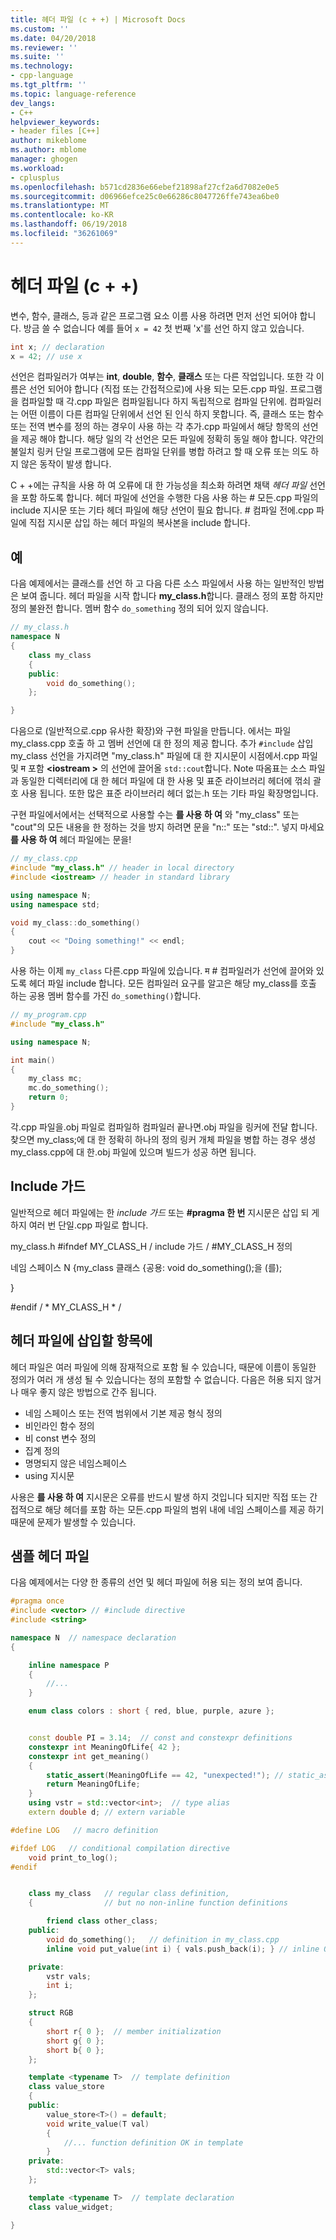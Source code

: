 ```yaml
---
title: 헤더 파일 (c + +) | Microsoft Docs
ms.custom: ''
ms.date: 04/20/2018
ms.reviewer: ''
ms.suite: ''
ms.technology:
- cpp-language
ms.tgt_pltfrm: ''
ms.topic: language-reference
dev_langs:
- C++
helpviewer_keywords:
- header files [C++]
author: mikeblome
ms.author: mblome
manager: ghogen
ms.workload:
- cplusplus
ms.openlocfilehash: b571cd2836e66ebef21898af27cf2a6d7082e0e5
ms.sourcegitcommit: d06966efce25c0e66286c8047726ffe743ea6be0
ms.translationtype: MT
ms.contentlocale: ko-KR
ms.lasthandoff: 06/19/2018
ms.locfileid: "36261069"
---
```

# <a name="header-files-c"></a>헤더 파일 (c + +)

변수, 함수, 클래스, 등과 같은 프로그램 요소 이름 사용 하려면 먼저 선언 되어야 합니다. 방금 쓸 수 없습니다 예를 들어 `x = 42` 첫 번째 'x'를 선언 하지 않고 있습니다. 

```cpp
int x; // declaration
x = 42; // use x
```

 선언은 컴파일러가 여부는 **int**, **double**, **함수**, **클래스** 또는 다른 작업입니다.  또한 각 이름은 선언 되어야 합니다 (직접 또는 간접적으로)에 사용 되는 모든.cpp 파일. 프로그램을 컴파일할 때 각.cpp 파일은 컴파일됩니다 하지 독립적으로 컴파일 단위에. 컴파일러는 어떤 이름이 다른 컴파일 단위에서 선언 된 인식 하지 못합니다. 즉, 클래스 또는 함수 또는 전역 변수를 정의 하는 경우이 사용 하는 각 추가.cpp 파일에서 해당 항목의 선언을 제공 해야 합니다. 해당 일의 각 선언은 모든 파일에 정확히 동일 해야 합니다. 약간의 불일치 링커 단일 프로그램에 모든 컴파일 단위를 병합 하려고 할 때 오류 또는 의도 하지 않은 동작이 발생 합니다.

C + +에는 규칙을 사용 하 여 오류에 대 한 가능성을 최소화 하려면 채택 *헤더 파일* 선언을 포함 하도록 합니다. 헤더 파일에 선언을 수행한 다음 사용 하는 # 모든.cpp 파일의 include 지시문 또는 기타 헤더 파일에 해당 선언이 필요 합니다. # 컴파일 전에.cpp 파일에 직접 지시문 삽입 하는 헤더 파일의 복사본을 include 합니다. 

## <a name="example"></a>예

다음 예제에서는 클래스를 선언 하 고 다음 다른 소스 파일에서 사용 하는 일반적인 방법은 보여 줍니다. 헤더 파일을 시작 합니다 **my_class.h**합니다. 클래스 정의 포함 하지만 정의 불완전 합니다. 멤버 함수 `do_something` 정의 되어 있지 않습니다.

```cpp
// my_class.h
namespace N
{
    class my_class
    {
    public:
        void do_something();
    };

}
```

다음으로 (일반적으로.cpp 유사한 확장)와 구현 파일을 만듭니다. 에서는 파일 my_class.cpp 호출 하 고 멤버 선언에 대 한 정의 제공 합니다. 추가 `#include` 삽입 my_class 선언을 가지려면 "my_class.h" 파일에 대 한 지시문이 시점에서.cpp 파일 및 म 포함  **\<iostream >** 의 선언에 끌어올 `std::cout`합니다. Note 따옴표는 소스 파일과 동일한 디렉터리에 대 한 헤더 파일에 대 한 사용 및 표준 라이브러리 헤더에 꺾쇠 괄호 사용 됩니다. 또한 많은 표준 라이브러리 헤더 없는.h 또는 기타 파일 확장명입니다.

구현 파일에서에서는 선택적으로 사용할 수는 **를 사용 하 여** 와 "my_class" 또는 "cout"의 모든 내용을 한 정하는 것을 방지 하려면 문을 "n::" 또는 "std::".  넣지 마세요 **를 사용 하 여** 헤더 파일에는 문을!

```cpp
// my_class.cpp
#include "my_class.h" // header in local directory
#include <iostream> // header in standard library

using namespace N;
using namespace std;

void my_class::do_something()
{
    cout << "Doing something!" << endl;
}
```

사용 하는 이제 `my_class` 다른.cpp 파일에 있습니다. म # 컴파일러가 선언에 끌어와 있도록 헤더 파일 include 합니다. 모든 컴파일러 요구를 알고은 해당 my_class를 호출 하는 공용 멤버 함수를 가진 `do_something()`합니다.

```cpp
// my_program.cpp
#include "my_class.h"

using namespace N;

int main()
{
    my_class mc;
    mc.do_something();
    return 0;
}
```

각.cpp 파일을.obj 파일로 컴파일하 컴파일러 끝나면.obj 파일을 링커에 전달 합니다. 찾으면 my_class;에 대 한 정확히 하나의 정의 링커 개체 파일을 병합 하는 경우 생성 my_class.cpp에 대 한.obj 파일에 있으며 빌드가 성공 하면 됩니다.

## <a name="include-guards"></a>Include 가드

일반적으로 헤더 파일에는 한 *include 가드* 또는 **#pragma 한 번** 지시문은 삽입 되 게 하지 여러 번 단일.cpp 파일로 합니다. 

my_class.h
#<a name="ifndef-myclassh--include-guard"></a>ifndef MY_CLASS_H / include 가드 /
#<a name="define-myclassh"></a>MY_CLASS_H 정의


네임 스페이스 N {my_class 클래스 {공용: void do_something();을 (를);

}

#<a name="endif--myclassh-"></a>endif / * MY_CLASS_H * /

## <a name="what-to-put-in-a-header-file"></a>헤더 파일에 삽입할 항목에

헤더 파일은 여러 파일에 의해 잠재적으로 포함 될 수 있습니다, 때문에 이름이 동일한 정의가 여러 개 생성 될 수 있습니다는 정의 포함할 수 없습니다. 다음은 허용 되지 않거나 매우 좋지 않은 방법으로 간주 됩니다.

- 네임 스페이스 또는 전역 범위에서 기본 제공 형식 정의
- 비인라인 함수 정의 
- 비 const 변수 정의
- 집계 정의
- 명명되지 않은 네임스페이스
- using 지시문

사용은 **를 사용 하 여** 지시문은 오류를 반드시 발생 하지 것입니다 되지만 직접 또는 간접적으로 해당 헤더를 포함 하는 모든.cpp 파일의 범위 내에 네임 스페이스를 제공 하기 때문에 문제가 발생할 수 있습니다. 

## <a name="sample-header-file"></a>샘플 헤더 파일

다음 예제에서는 다양 한 종류의 선언 및 헤더 파일에 허용 되는 정의 보여 줍니다.

```cpp
#pragma once 
#include <vector> // #include directive
#include <string>

namespace N  // namespace declaration
{

    inline namespace P
    {
        //...
    }

    enum class colors : short { red, blue, purple, azure };


    const double PI = 3.14;  // const and constexpr definitions
    constexpr int MeaningOfLife{ 42 };
    constexpr int get_meaning()
    {
        static_assert(MeaningOfLife == 42, "unexpected!"); // static_assert
        return MeaningOfLife;
    }
    using vstr = std::vector<int>;  // type alias
    extern double d; // extern variable

#define LOG   // macro definition

#ifdef LOG   // conditional compilation directive
    void print_to_log();
#endif


    class my_class   // regular class definition, 
    {                // but no non-inline function definitions

        friend class other_class;
    public:
        void do_something();   // definition in my_class.cpp
        inline void put_value(int i) { vals.push_back(i); } // inline OK

    private:
        vstr vals;
        int i;
    };

    struct RGB
    {
        short r{ 0 };  // member initialization
        short g{ 0 };
        short b{ 0 };
    };

    template <typename T>  // template definition
    class value_store
    {
    public:
        value_store<T>() = default;
        void write_value(T val)
        {
            //... function definition OK in template
        }
    private:
        std::vector<T> vals;
    };

    template <typename T>  // template declaration
    class value_widget;

}
